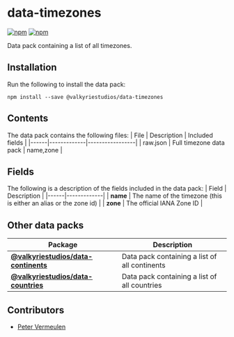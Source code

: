 # data-timezones

[![npm](https://img.shields.io/npm/v/@valkyriestudios/data-timezones.svg)](https://www.npmjs.com/package/@valkyriestudios/data-timezones)
[![npm](https://img.shields.io/npm/dm/@valkyriestudios/data-timezones.svg)](https://www.npmjs.com/package/@valkyriestudios/data-timezones)

Data pack containing a list of all timezones.

## Installation
Run the following to install the data pack:
```
npm install --save @valkyriestudios/data-timezones
```

## Contents
The data pack contains the following files:
| File | Description | Included fields |
|------|-------------|-----------------|
| raw.json | Full timezone data pack | name,zone |

## Fields
The following is a description of the fields included in the data pack:
| Field | Description |
|------|-------------|
| **name** | The name of the timezone (this is either an alias or the zone id) |
| **zone** | The official IANA Zone ID |

## Other data packs
| Package | Description |
|------|-------------|
| **[@valkyriestudios/data-continents](https://www.npmjs.com/package/@valkyriestudios/data-continents)** | Data pack containing a list of all continents |
| **[@valkyriestudios/data-countries](https://www.npmjs.com/package/@valkyriestudios/data-countries)** | Data pack containing a list of all countries |

## Contributors
- [Peter Vermeulen](mailto:contact@valkyriestudios.be)